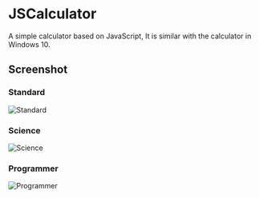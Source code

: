 # JSCalculator

A simple calculator based on JavaScript, It is similar with the calculator in Windows 10.

## Screenshot

### Standard

![Standard](https://raw.githubusercontent.com/jiangxincode/JSCalculator/master/data/standard.png)

### Science

![Science](https://raw.githubusercontent.com/jiangxincode/JSCalculator/master/data/science.png)

### Programmer

![Programmer](https://raw.githubusercontent.com/jiangxincode/JSCalculator/master/data/programmer.png)
